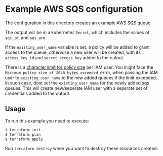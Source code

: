 # Example AWS SQS configuration

The configuration in this directory creates an example AWS SQS queue.

The output will be in a kubernetes `Secret`, which includes the values of `sqs_id`, and `sqs_arn`.

If the `existing_user_name` variable is set, a policy will be added to grant access to the queue, otherwise a new user will be created, with its `access_key_id` and `secret_access_key` added to the output.

There is a [character limit for policy size](https://docs.aws.amazon.com/IAM/latest/UserGuide/reference_iam-quotas.html#reference_iam-quotas-entity-length) per IAM user. You might face the `Maximum policy size of 2048 bytes exceeded `error, when passing the IAM user to `existing_user_name` to the new added queues if the limit exceeded. In such case, dont set the `existing_user_name` for the newly added sqs queues. This will create new/seperate IAM user with a seperate set of credentials added to the output.


## Usage

To run this example you need to execute:

```bash
$ terraform init
$ terraform plan
$ terraform apply
```

Run `terraform destroy` when you want to destroy these resources created.
